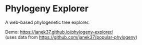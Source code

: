 # Phylogeny Explorer

A web-based phylogenetic tree explorer.

Demo: https://janek37.github.io/phylogeny-explorer/  
(uses data from https://github.com/janek37/popular-phylogeny)